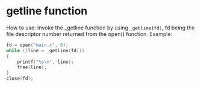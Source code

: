 # getline function
How to use:
Invoke the _getline function by using `_getline(fd)`, fd being the file descriptor number returned from the open() function.
Example:
```c
fd = open("main.c", 0);
while ((line = _getline(fd)))
{
    printf("%s\n", line);
    free(line);
}
close(fd);
```
